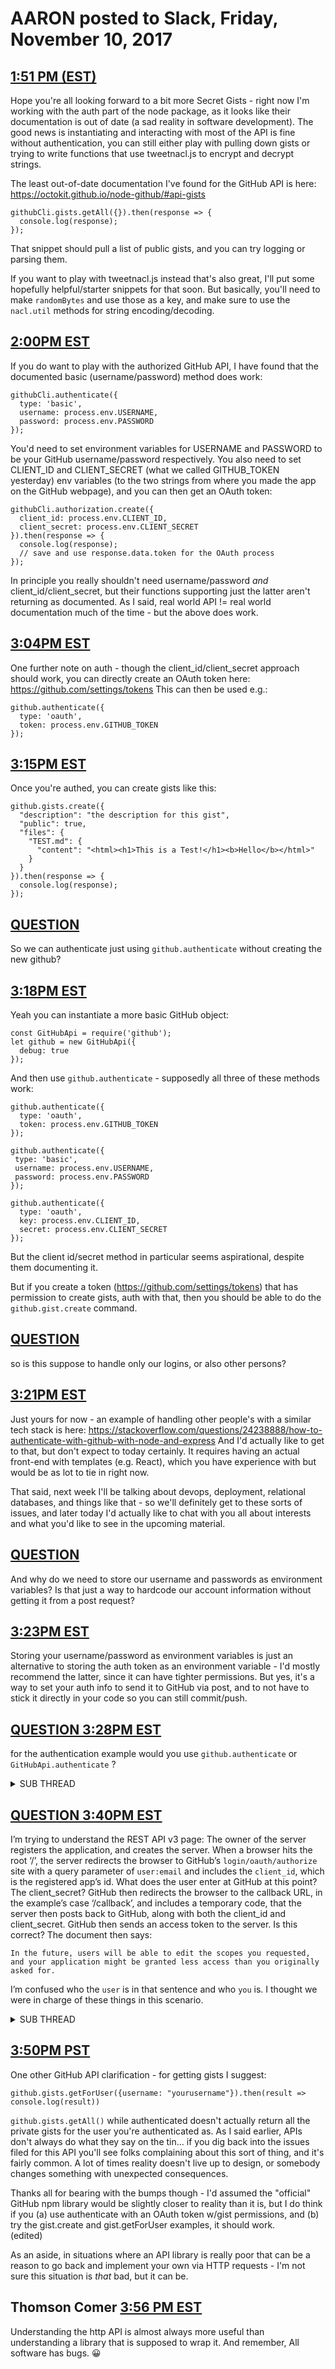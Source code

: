# AARON posted to Slack, Friday, November 10, 2017
## [1:51 PM (EST)](https://lambdaschoolpro.slack.com/archives/G5TDU61DE/p1510339876000055)
Hope you're all looking forward to a bit more Secret Gists - right now I'm working with the auth part of the node package, as it looks like their documentation is out of date (a sad reality in software development). The good news is instantiating and interacting with most of the API is fine without authentication, you can still either play with pulling down gists or trying to write functions that use tweetnacl.js to encrypt and decrypt strings.

The least out-of-date documentation I've found for the GitHub API is here: https://octokit.github.io/node-github/#api-gists
```
githubCli.gists.getAll({}).then(response => {
  console.log(response);
});
```
That snippet should pull a list of public gists, and you can try logging or parsing them.

If you want to play with tweetnacl.js instead that's also great, I'll put some hopefully helpful/starter snippets for that soon. But basically, you'll need to make `randomBytes` and use those as a key, and make sure to use the `nacl.util` methods for string encoding/decoding.


## [2:00PM EST](https://lambdaschoolpro.slack.com/archives/G5TDU61DE/p1510340406000202)
If you do want to play with the authorized GitHub API, I have found that the documented basic (username/password) method does work:
```
githubCli.authenticate({
  type: 'basic',
  username: process.env.USERNAME,
  password: process.env.PASSWORD
});
```
You'd need to set environment variables for USERNAME and PASSWORD to be your GitHub username/password respectively. You also need to set CLIENT_ID and CLIENT_SECRET (what we called GITHUB_TOKEN yesterday) env variables (to the two strings from where you made the app on the GitHub webpage), and you can then get an OAuth token:
```
githubCli.authorization.create({
  client_id: process.env.CLIENT_ID,
  client_secret: process.env.CLIENT_SECRET
}).then(response => {
  console.log(response);
  // save and use response.data.token for the OAuth process
});
```
In principle you really shouldn't need username/password *and* client_id/client_secret, but their functions supporting just the latter aren't returning as documented. As I said, real world API != real world documentation much of the time - but the above does work.

## [3:04PM EST](https://lambdaschoolpro.slack.com/archives/G5TDU61DE/p1510344246000315)
One further note on auth - though the client_id/client_secret approach should work, you can directly create an OAuth token here: https://github.com/settings/tokens
This can then be used e.g.:
```
github.authenticate({
  type: 'oauth',
  token: process.env.GITHUB_TOKEN
});
```

## [3:15PM EST](https://lambdaschoolpro.slack.com/archives/G5TDU61DE/p1510344947000328)
Once you're authed, you can create gists like this:
```
github.gists.create({
  "description": "the description for this gist",
  "public": true,
  "files": {
    "TEST.md": {
      "content": "<html><h1>This is a Test!</h1><b>Hello</b></html>"
    }
  }
}).then(response => {
  console.log(response);
});
```

## [QUESTION](https://lambdaschoolpro.slack.com/archives/G5TDU61DE/p1510345006000030)
So we can authenticate just using
`github.authenticate`
without creating the new github?

## [3:18PM EST](https://lambdaschoolpro.slack.com/archives/G5TDU61DE/p1510345087000356)
Yeah you can instantiate a more basic GitHub object:
```
const GitHubApi = require('github');
let github = new GitHubApi({
  debug: true
});
```
And then use `github.authenticate` - supposedly all three of these methods work:
```
github.authenticate({
  type: 'oauth',
  token: process.env.GITHUB_TOKEN
});

github.authenticate({
 type: 'basic',
 username: process.env.USERNAME,
 password: process.env.PASSWORD
});

github.authenticate({
  type: 'oauth',
  key: process.env.CLIENT_ID,
  secret: process.env.CLIENT_SECRET
});
```
But the client id/secret method in particular seems aspirational, despite them documenting it.

But if you create a token (https://github.com/settings/tokens) that has permission to create gists, auth with that, then you should be able to do the `github.gist.create` command.

## [QUESTION](https://lambdaschoolpro.slack.com/archives/G5TDU61DE/p1510345207000156)
so is this suppose to handle only our logins, or also other persons?

## [3:21PM EST](https://lambdaschoolpro.slack.com/archives/G5TDU61DE/p1510345318000452)
Just yours for now - an example of handling other people's with a similar tech stack is here: https://stackoverflow.com/questions/24238888/how-to-authenticate-with-github-with-node-and-express
And I'd actually like to get to that, but don't expect to today certainly. It requires having an actual front-end with templates (e.g. React), which you have experience with but would be as lot to tie in right now.

That said, next week I'll be talking about devops, deployment, relational databases, and things like that - so we'll definitely get to these sorts of issues, and later today I'd actually like to chat with you all about interests and what you'd like to see in the upcoming material.

## [QUESTION](https://lambdaschoolpro.slack.com/archives/G5TDU61DE/p1510345349000124)
And why do we need to store our username and passwords as environment variables? Is that just a way to hardcode our account information without getting it from a post request?

## [3:23PM EST](https://lambdaschoolpro.slack.com/archives/G5TDU61DE/p1510345406000103)
Storing your username/password as environment variables is just an alternative to storing the auth token as an environment variable - I'd mostly recommend the latter, since it can have tighter permissions. But yes, it's a way to set your auth info to send it to GitHub via post, and to not have to stick it directly in your code so you can still commit/push.

## [QUESTION 3:28PM EST](https://lambdaschoolpro.slack.com/archives/G5TDU61DE/p1510345731000049)
for the authentication example would you use
```github.authenticate```
or
```GitHubApi.authenticate```
?

<details><summary>SUB THREAD</summary><p>

- Aaron Gallant [32 minutes ago]
  - Probably `github.authenticate` - `GitHubApi` is the name assigned to importing the library, while `github` is assigned to the instance that is created with `GitHubApi()`.

- Jake Cooley [29 minutes ago]
  - @Aaron I keep getting
  - ```cannot match against null or undefined```
  - doing this:

  ```
  const github = new GithubApi({
    debug: true
  });

  github.authenticate({
    type: 'oauth',
    key: process.env.CLIENT_ID,
    secret: process.env.CLIENT_SECRET
  });
  ```

- Aaron Gallant [28 minutes ago]
  - Try `let github` instead of `const` - constants are a great practice, but I suspect the github object in this case needs to be able to update itself.

- Jake Cooley [28 minutes ago]
  - let was giving me an error with the linter
  - edit: seems to be working now but with the same result as before (edited)

- Aaron Gallant [26 minutes ago]
  - Working as in the linter accepts let, but you get the same error?

- Jake Cooley [25 minutes ago]
  - It worked when I saved it but when i restarted the server it gave me the linter error again

- Aaron Gallant [25 minutes ago]
  - Ah okay, so the linter error I'm guessing is it doesn't like a top-level `let` - you can try putting it inside a class or function.

- Jake Cooley [22 minutes ago]
  - `error  'github' is never reassigned. Use 'const' instead  prefer-const`
  - That was the specific error

- Aaron Gallant [16 minutes ago]
  - Okay, did some testing and actually `const` seems to work for fine (at least I don't get that error on authenticate). Try starting `node` from the command line in your project path and running:

  ```
  const GitHubApi = require('github');

  const github = new GitHubApi({
    debug: true
  });

  github.authenticate({
    type: 'oauth',
    token: process.env.GITHUB_TOKEN
  });
  ```

- Jake Cooley [15 minutes ago]
  - Is the github token supposed to be the personal access token?

- Aaron Gallant [11 minutes ago]
  - The GitHub token should be made here: https://github.com/settings/tokens
  - And you should check "create gists" for its permissions but nothing else (unless you want to).

- Jake Cooley [7 minutes ago]
  - we juststore it like this?
  - `<cmd> GITHUB_TOKEN=<personal access token>`
  - Not as a string or anything strange like that?

- Aaron Gallant [4 minutes ago]
  - Yeah you can run it directly - you can wrap it on quotes too, e.g. `GITHUB_TOKEN="yourgithubtoken"`. It won't make a difference in this case since the string should just be alphanumeric, but for strings with spaces/funkiness quotes can help on the command line.

- Jake Cooley [1 minute ago]
  - I'm still getting the same error. This is all supposed to be inside the
  - `'/login'`
  - route, correct?

- Aaron Gallant [6 minutes ago]
  - Ah okay, yeah triggering via the route is slightly different. TBH I'd put that route in when I was planning to have an actual other-user login, but then I saw you've not worked with express+front-end yet. I'd put this code just in the top-level of your file and forget about that route for now - it can still be useful, but for the basic logging in just as you you don't need it.

- Jake Cooley [3 minutes ago]
  - Oh, gotcha. How do I test if I'm authenticated then?
  - When I ran those commands through node it let me enter everything without any errors but is there a way to confirm it worked? Or does the lack of errors mean that it worked?

- Aaron Gallant [1 minute ago]
  - The lack of errors probably means it worked, but a way to test would be to run something that will have a side effect, e.g. create a gist:
  ```
  github.gists.create({
    "description": "the description for this gist",
    "public": false,
    "files": {
      "TEST.md": {
        "content": "<html><h1>This is a Test!</h1><b>Hello</b></html>"
      }
    }
  }).then(response => {
    console.log(response);
  });
  ```

  - Then go to gist.github.com as yourself and see if you see it.
  - And you can run that code either manually in node, in the top level of app.js for testing, or actually put it in a route and trigger it by sending a request to express (e.g. a post to /gist or such).

- Jake Cooley [3 minutes ago]
  - I'm guessing it worked. Does this link work for you?  https://gist.github.com/97fb6f58bd1257b0e1dbe5701ac3982e

- Aaron Gallant [< 1 minute ago]
- Yep, it does! You should now also try the `gist.getForUser` call and see if you can get a list that includes that gist.

- Jake Cooley [< 1 minute ago]
  - Would there be an easier way to do this where we throw it all in a get request and res.json everything?

- Aaron Gallant [2 minutes ago]
  - This can definitely be refined - as you noticed, the gist.create call takes JSON, so for actually wiring it up to express you can make a route that listens for a request with a JSON body and passes that on to the GitHub API. As far as res.json, you can also take the success/failure response from GitHub (which it returns as JSON) and give that to express to render as you want. I definitely encourage trying to do both of those things, so you can interact with it more naturally and see the output. (edited)

- Jake Cooley [2 minutes ago]
  - and the gists getAll function seems to work and returns a list of gists. Thanks for the help!

- Aaron Gallant [1 minute ago]
  - gist.getAll works for you? I actually only got gist.getForUser to work, so that's interesting. Glad it's working though, and looking forward to seeing your code!

- Jake Cooley [1 minute ago]
  - Here is what it returned: https://pastebin.com/tu1aHj9F Does that look like it returned the correct information?

- I think what it did is it treated you as unauthenticated, and returned a list of the few most recent public gists across all of GitHub. There are definitely interesting uses for that (some sort of "What's new on GitHub?" app), but yeah if you want to get back *your* gists try the `gist.getForUser({username: "yourusername"}).then(...` call. Also, though it was definitely helpful to see your output, I'd suggest deleting that pastebin as it does have your access_token in it.

- Jake Cooley [2 minutes ago]
  - Whoops, thanks. I deleted the token from my github so it should be fine.

</p></details>


## [QUESTION 3:40PM EST](https://lambdaschoolpro.slack.com/archives/G5TDU61DE/p1510346437000238)
I’m trying to understand the REST API v3 page: The owner of the server  registers the application, and creates the server.  When a browser hits the root ‘/’, the server redirects the browser to GitHub’s `login/oauth/authorize` site with a query parameter of `user:email` and includes the `client_id`, which is the registered app’s id.  What does the user enter at GitHub at this point?  The client_secret?  GitHub then redirects the browser to the callback URL, in the example’s case ‘/callback’, and includes a temporary code, that the server then posts back to GitHub, along with both the client_id  and client_secret.  GitHub then sends an access token to the server.  Is this correct?  The document then says:

```
In the future, users will be able to edit the scopes you requested, and your application might be granted less access than you originally asked for.
```

I’m confused who the `user` is in that sentence and who `you` is.  I thought we were in charge of these things in this scenario.

<details><summary>SUB THREAD</summary><p>

- Aaron Gallant [40 minutes ago]
  - This Stack Overflow link may help a bit overall: https://stackoverflow.com/questions/24238888/how-to-authenticate-with-github-with-node-and-express

  - But in general, yeah there is supposed to be a different `you` versus the `user` in this model - the client_id/client_secret are basically `you` (the developer), authorizing the application to interact with GitHub. For the specific `user` then they also need to interact with GitHub to get an OAuth token and use that for further things (e.g. create gists, whatever).

  - In the specific code we're working on this is a little confused because you haven't worked on applications that really combine the back-end and front-end, so `you` and `user` end up being the same, even though in practice it can/should be different.

  - For now I'd suggest getting an OAuth token directly from https://github.com/settings/tokens rather than worrying about the client id/secret, and essentially just being a single user from the server. This can and should be extended to let other users log in, but we won't get to that in this particular app.


- Wesley Harvey [37 minutes ago]
  - Ok; so basically skip everything about getting authenticated, and start with making authenticated requests because the token will be stored in our environment?

- Aaron Gallant [37 minutes ago]
  - Yep - storing the token in the environment is a form of authentication really, but just the shortest and simplest one.

</p></details>


## [3:50PM PST](https://lambdaschoolpro.slack.com/archives/G5TDU61DE/p1510347031000229)
One other GitHub API clarification - for getting gists I suggest:
```
github.gists.getForUser({username: "yourusername"}).then(result => console.log(result))
```
`github.gists.getAll()` while authenticated doesn't actually return all the private gists for the user you're authenticated as. As I said earlier, APIs don't always do what they say on the tin... if you dig back into the issues filed for this API you'll see folks complaining about this sort of thing, and it's fairly common. A lot of times reality doesn't live up to design, or somebody changes something with unexpected consequences.

<summary>Thanks all for bearing with the bumps though - I'd assumed the "official" GitHub npm library would be slightly closer to reality than it is, but I do think if you (a) use authenticate with an OAuth token w/gist permissions, and (b) try the gist.create and gist.getForUser examples, it should work.</summary> (edited)

As an aside, in situations where an API library is really poor that can be a reason to go back and implement your own via HTTP requests - I'm not sure this situation is *that* bad, but it can be.

## Thomson Comer [3:56 PM EST](https://lambdaschoolpro.slack.com/archives/G5TDU61DE/p1510347376000469)
Understanding the http API is almost always more useful than understanding a library that is supposed to wrap it. And remember, All software has bugs. :grinning:
